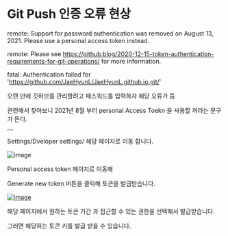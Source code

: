 # Git Push 인증 오류 현상


remote: Support for password authentication was removed on August 13, 2021. Please use a personal access token instead.

  remote: Please see https://github.blog/2020-12-15-token-authentication-requirements-for-git-operations/ for more information.

  fatal: Authentication failed for 'https://github.com/JaeHyunL/JaeHyunL.github.io.git/'

오랜 만에 깃허브를 관리할려고 패스워드를 입력하자 해당 오류가 뜸 

관련해서 찾아보니 2021년 8월 부터 personal Access Toekn 을 사용할 꺼라는 문구가 뜬다.

[<img src="https://user-images.githubusercontent.com/48937399/155870643-a1abc424-331d-4b11-8daa-e0d8f6ae8088.png" alt="image" style="zoom:25%;" />](https://user-images.githubusercontent.com/48937399/155870643-a1abc424-331d-4b11-8daa-e0d8f6ae8088.png)

Settings/Dveloper settings/ 해당 페이지로 이동 합니다. 



![image](https://user-images.githubusercontent.com/48937399/155870646-99677372-a7da-4ef1-8127-26fee65bbf01.png)

Personal access token 페이지로 이동해 

Generate new token 버튼을 클릭해 토큰을 발급받습니다.



[![image](https://user-images.githubusercontent.com/48937399/155870657-c012d262-edc3-4178-bb6b-e0012c7202c3.png)](https://user-images.githubusercontent.com/48937399/155870657-c012d262-edc3-4178-bb6b-e0012c7202c3.png)

해당 페이지에서 원하는 토큰 기간 과 접근할 수 있는 권한을 선택해서 발급받습니다.



그러면 해당하는 토큰 키를 발급 받을 수 있습니다.


